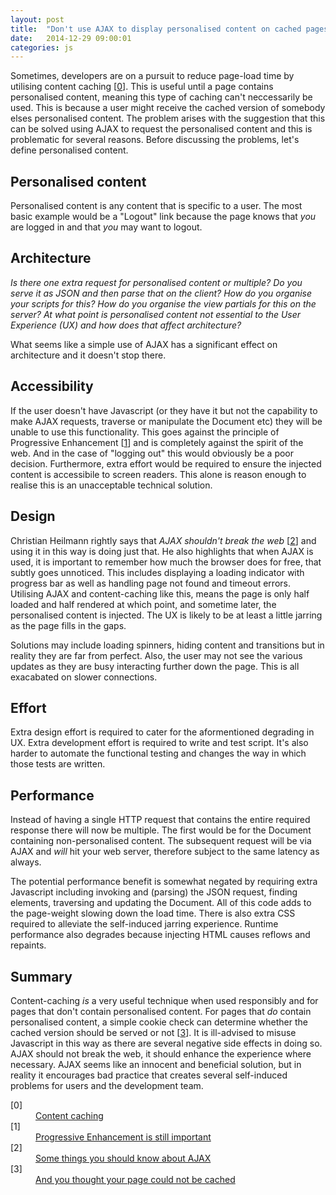 ```yaml
---
layout: post
title:  "Don't use AJAX to display personalised content on cached pages"
date:   2014-12-29 09:00:01
categories: js
---
```


Sometimes, developers are on a pursuit to reduce page-load time by utilising content caching [[0](#ref0)]. This is useful until a page contains personalised content, meaning this type of caching can't neccessarily be used. This is because a user might receive the cached version of somebody elses personalised content. The problem arises with the suggestion that this can be solved using AJAX to request the personalised content and this is problematic for several reasons. Before discussing the problems, let's define personalised content.

## Personalised content

Personalised content is any content that is specific to a user. The most basic example would be a "Logout" link because the page knows that *you* are logged in and that *you* may want to logout.

## Architecture

*Is there one extra request for personalised content or multiple? Do you serve it as JSON and then parse that on the client? How do you organise your scripts for this? How do you organise the view partials for this on the server? At what point is personalised content not essential to the User Experience (UX) and how does that affect architecture?* 

What seems like a simple use of AJAX has a significant effect on architecture and it doesn't stop there.

## Accessibility

If the user doesn't have Javascript (or they have it but not the capability to make AJAX requests, traverse or manipulate the Document etc) they will be unable to use this functionality. This goes against the principle of Progressive Enhancement [[1](#ref1)] and is completely against the spirit of the web. And in the case of "logging out" this would obviously be a poor decision. Furthermore, extra effort would be required to ensure the injected content is accessibile to screen readers. This alone is reason enough to realise this is an unacceptable technical solution.

## Design

Christian Heilmann rightly says that *AJAX shouldn't break the web* [[2](#ref2)] and using it in this way is doing just that. He also highlights that when AJAX is used, it is important to remember how much the browser does for free, that subtly goes unnoticed. This includes displaying a loading indicator with  progress bar as well as handling page not found and timeout errors. Utilising AJAX and content-caching like this, means the page is only half loaded and half rendered at which point, and sometime later, the personalised content is injected. The UX is likely to be at least a little jarring as the page fills in the gaps. 

Solutions may include loading spinners, hiding content and transitions but in reality they are far from perfect. Also, the user may not see the various updates as they are busy interacting further down the page. This is all exacabated on slower connections.

## Effort

Extra design effort is required to cater for the aformentioned degrading in UX. Extra development effort is required to write and test script. It's also harder to automate the functional testing and changes the way in which those tests are written.

## Performance

Instead of having a single HTTP request that contains the entire required response there will now be multiple. The first would be for the Document containing non-personalised content. The subsequent request will be via AJAX and *will* hit your web server, therefore subject to the same latency as always. 

The potential performance benefit is somewhat negated by requiring extra Javascript including invoking and (parsing) the JSON request, finding elements, traversing and updating the Document. All of this code adds to the page-weight slowing down the load time. There is also extra CSS required to alleviate the self-induced jarring experience. Runtime performance also degrades because injecting HTML causes reflows and repaints.

## Summary

Content-caching *is* a very useful technique when used responsibly and for pages that don't contain personalised content. For pages that *do* contain personalised content, a simple cookie check can determine whether the cached version should be served or not [[3](#ref3)]. It is ill-advised to misuse Javascript in this way as there are several negative side effects in doing so. AJAX should not break the web, it should enhance the experience where necessary. AJAX seems like an innocent and beneficial solution, but in reality it encourages bad practice that creates several self-induced problems for users and the development team.

<dl>
	<dt class="citation" id="ref0">[0]</dt>
	<dd><a href="https://developer.akamai.com/stuff/Caching/Content_Caching.html">Content caching</a></dd>
	<dt class="citation" id="ref1">[1]</dt>
	<dd><a href="http://jakearchibald.com/2013/progressive-enhancement-still-important/">Progressive Enhancement is still important</a></dd>
	<dt class="citation" id="ref2">[2]</dt>
	<dd><a href="http://www.smashingmagazine.com/2010/02/10/some-things-you-should-know-about-ajax/">Some things you should know about AJAX</a></dd>
	<dt class="citation" id="ref3">[3]</dt>
	<dd><a href="https://blogs.akamai.com/2014/05/and-you-thought-your-page-could-not-be-cached.html">And you thought your page could not be cached</a></dd>
</dl>

<!--

## Todo:

* https://remysharp.com/2012/04/25/mobile-battery-performance
* http://itamarst.org/writings/dynamiccaching.html
* cache invalidated means it goes to server anyway

## Comment from blog covers it off:

> I think this would be a useful technique in only special situations. It does accomplish what you want but will require multiple downloads and will make a portion of your page unaccessible to those who have disabled JS (from what I have heard that is 10% of the intenet population).

> Plus I am dubious of the savings. The reason for the caching to not have a web brower contact the website. It can just retrieve the content from cache. But if it is having to retrieve a portion of the content anyway you still have to make a HTTP request. Might as well make that response a bit bigger and get rid of the multiple requests and more complex code.

> Sounds to me like this is going a little overboard on caching. Some pages are just not designed for caching. If that is the case then implement your application to use the “If-Modified-Since” header. That way the user can make their request but get back a small response in most cases.

> I think this is premature optimization.

-->